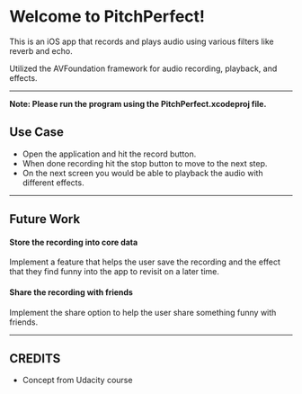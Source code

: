 Welcome to PitchPerfect!
===================

This is an iOS app that records and plays audio using various filters like reverb and echo. 

Utilized the AVFoundation framework for audio recording, playback, and effects.

----------

**Note: Please run the program using the PitchPerfect.xcodeproj file.**

Use Case
-------------
- Open the application and hit the record button.
- When done recording hit the stop button to move to the next step.
- On the next screen you would be able to playback the audio with different effects.

----------

Future Work
-------------

#### <i class="icon-file"></i> Store the recording into core data

Implement a feature that helps the user save the recording and the effect that they find funny into the app to revisit on a later time.

#### <i class="icon-file"></i> Share the recording with friends

Implement the share option to help the user share something funny with friends.

----------

CREDITS
-------
- Concept from Udacity course
